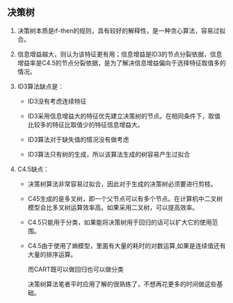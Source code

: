 ## 决策树

1. 决策树本质是if-then的规则，具有较好的解释性，是一种贪心算法，容易过拟合。

2. 信息增益越大，则认为该特征更有用；信息增益是ID3的节点分裂依据，信息增益率是C4.5的节点分裂依据，是为了解决信息增益偏向于选择特征取值多的情况。

3. ID3算法缺点是：

   - ID3没有考虑连续特征

   - ID3采用信息增益大的特征优先建立决策树的节点。在相同条件下，取值比较多的特征比取值少的特征信息增益大。

   - ID3算法对于缺失值的情况没有做考虑

   - ID3算法只有树的生成，所以该算法生成的树容易产生过拟合

     

4. C4.5缺点：

   - 决策树算法非常容易过拟合，因此对于生成的决策树必须要进行剪枝。
   - C45生成的是多叉树，即一个父节点可以有多个节点。在计算机中二叉树模型会比多叉树运算效率高。如果采用二叉树，可以提高效率。
   - C4.5只能用于分类，如果能将决策树用于回归的话可以扩大它的使用范围。

   - C4.5由于使用了熵模型，里面有大量的耗时的对数运算,如果是连续值还有大量的排序运算。

     而CART既可以做回归也可以做分类

     决策树算法笔者平时应用了解的很熟练了，不想再花更多的时间做这些基础。

     

   